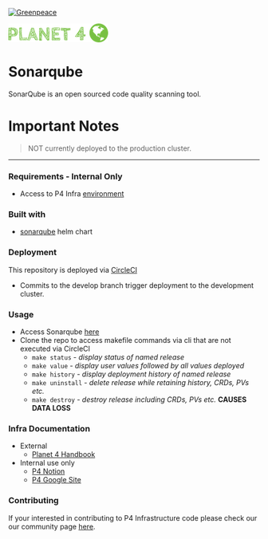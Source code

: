 [![Greenpeace](https://circleci.com/gh/greenpeace/planet4-sonarqube.svg?style=shield)](https://circleci.com/gh/greenpeace/planet4-sonarqube)

![Planet4](./p4logo.png)
# Sonarqube

SonarQube is an open sourced code quality scanning tool.

<h1>Important Notes</h1>

>NOT currently deployed to the production cluster.

***
### Requirements - Internal Only
-   Access to P4 Infra [environment](https://www.notion.so/p4infra/bab9d0b1f2db4d929a59916899d531c1?v=eca7b78e1ae345c6883a9b37c6b76cac)

### Built with
- [sonarqube](https://github.com/Oteemo/charts/tree/master/charts/sonarqube) helm chart

### Deployment
This repository is deployed via [CircleCI](https://circleci.com/gh/greenpeace/planet4-traefik)

 - Commits to the develop branch trigger deployment to the development cluster.  

### Usage
 - Access Sonarqube [here](https://sonarqube.p4.greenpeace.org/projects)
 - Clone the repo to access makefile commands via cli that are not executed via CircleCI
   - `make status` - <em> display status of named release </em>
   - `make value` - <em> display user values followed by all values deployed </em>
   - `make history` - <em> display deployment history of named release </em>
   - `make uninstall` - <em> delete release while retaining history, CRDs, PVs etc.</em>
   - `make destroy` - <em> destroy release including CRDs, PVs etc. </em> <strong> CAUSES DATA LOSS </strong>

 ### Infra Documentation
 - External
   - [Planet 4 Handbook](https://app.gitbook.com/@greenpeace/s/planet4/infrastructure/intro)
 - Internal use only
   - [P4 Notion](https://www.notion.so/p4infra/)
   - [P4 Google Site](https://sites.google.com/greenpeace.org/p4-infra)

 ### Contributing
 If your interested in contributing to P4 Infrastructure code please check our our community page [here](https://github.com/greenpeace/planet4).
